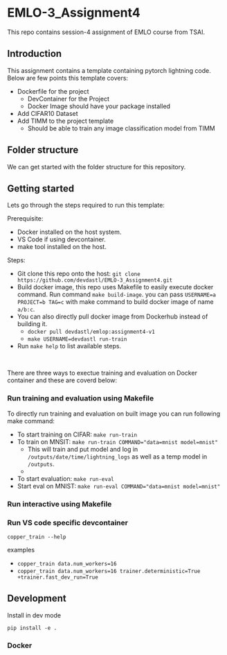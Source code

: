 # EMLO-3_Assignment4
This repo contains session-4 assignment of EMLO course from TSAI.

## Introduction
This assignment contains a template containing pytorch lightning code. Below are few points this template covers:

- Dockerfile for the project
    - DevContainer for the Project
    - Docker Image should have your package installed
- Add CIFAR10 Dataset
- Add TIMM to the project template
    - Should be able to train any image classification model from TIMM
## Folder structure
We can get started with the folder structure for this repository.

## Getting started
Lets go through the steps required to run this template:

Prerequisite:

- Docker installed on the host system.
- VS Code if using devcontainer.
- make tool installed on the host.

Steps: 
- Git clone this repo onto the host: `git clone https://github.com/devdastl/EMLO-3_Assignment4.git`
- Build docker image, this repo uses Makefile to easily execute docker command. Run command `make build-image`. you can pass `USERNAME=a PROJECT=b TAG=c` with make command to build docker image of name `a/b:c`.
- You can also directly pull docker image from Dockerhub instead of building it.
    - `docker pull devdastl/emlop:assignment4-v1`
    - `make USERNAME=devdastl run-train`
- Run `make help` to list available steps.
<br>

There are three ways to exectue training and evaluation on Docker container and these are coverd below:

### Run training and evaluation using Makefile
To directly run training and evaluation on built image you can run following make command:
- To start training on CIFAR: `make run-train`
- To train on MNSIT: `make run-train COMMAND="data=mnist model=mnist"`
    - This will train and put model and log in `/outputs/date/time/lightning_logs` as well as a temp model in `/outputs`.
    - 
- To start evaluation: `make run-eval`
- Start eval on MNIST: `make run-eval COMMAND="data=mnist model=mnist"` 

### Run interactive using Makefile

### Run VS code specific devcontainer



```
copper_train --help
```

examples

- `copper_train data.num_workers=16`
- `copper_train data.num_workers=16 trainer.deterministic=True +trainer.fast_dev_run=True`

## Development

Install in dev mode

```
pip install -e .
```

### Docker

<docker-usage-instructions-here>
